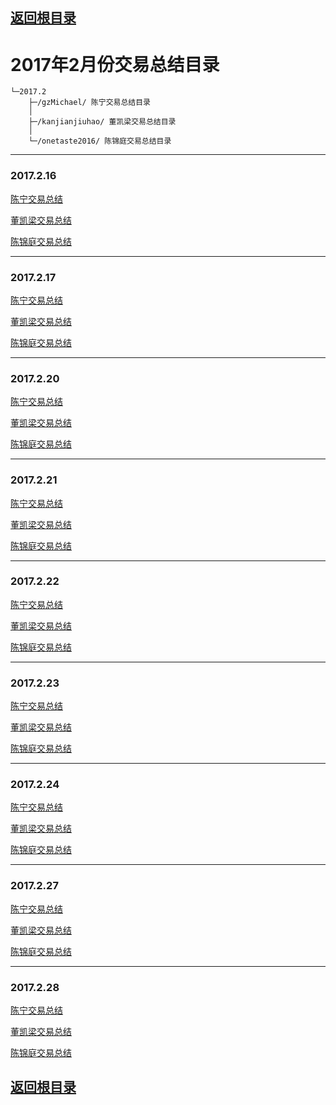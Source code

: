 ## [返回根目录](https://github.com/Xunlong2/operation)

# 2017年2月份交易总结目录

    └─2017.2
        ├─/gzMichael/ 陈宁交易总结目录
        │ 
        ├─/kanjianjiuhao/ 董凯梁交易总结目录
        │ 
        └─/onetaste2016/ 陈锦庭交易总结目录


------

### 2017.2.16

[陈宁交易总结](./gzMichael/gzMichael-20170216.md)

[董凯梁交易总结](./kanjianjiuhao/20170216/20170216.md)

[陈锦庭交易总结](./onetaste2016/20170217/陈锦庭2017.02.16.md)

------ 

### 2017.2.17

[陈宁交易总结](./gzMichael/gzMichael-20170217.md)

[董凯梁交易总结](./kanjianjiuhao/20170217/20170217.md)

[陈锦庭交易总结](./onetaste2016/20170217/陈锦庭2017.02.17.md)

----

### 2017.2.20

[陈宁交易总结](./gzMichael/gzMichael-20170220.md)

[董凯梁交易总结](./kanjianjiuhao/20170220/20170220.md)

[陈锦庭交易总结](./onetaste2016/20170220/陈锦庭2017.02.20.md)

----

### 2017.2.21

[陈宁交易总结](./gzMichael/gzMichael-20170221.md)

[董凯梁交易总结](./kanjianjiuhao/20170221/20170221.md)

[陈锦庭交易总结](./onetaste2016/20170221/陈锦庭2017.02.21.md)

----

### 2017.2.22

[陈宁交易总结](./gzMichael/gzMichael-20170222.md)

[董凯梁交易总结](./kanjianjiuhao/20170222/20170222.md)

[陈锦庭交易总结](./onetaste2016/20170222/陈锦庭2017.02.22.md)

----

### 2017.2.23

[陈宁交易总结](./gzMichael/gzMichael-20170223.md)

[董凯梁交易总结](./kanjianjiuhao/20170223/20170223.md)

[陈锦庭交易总结](./onetaste2016/20170223/陈锦庭2017.02.23.md)

----

### 2017.2.24

[陈宁交易总结](./gzMichael/gzMichael-20170224.md)

[董凯梁交易总结](./kanjianjiuhao/20170224/20170224.md)

[陈锦庭交易总结](./onetaste2016/20170224/陈锦庭2017.02.24.md)

----

### 2017.2.27

[陈宁交易总结](./gzMichael/gzMichael-20170227.md)

[董凯梁交易总结](./kanjianjiuhao/20170227/20170227.md)

[陈锦庭交易总结](./onetaste2016/20170227/陈锦庭2017.02.27.md)

------

### 2017.2.28

[陈宁交易总结](./gzMichael/gzMichael-20170228.md)

[董凯梁交易总结](./kanjianjiuhao/20170228/20170228.md)

[陈锦庭交易总结](./onetaste2016/20170228/陈锦庭2017.02.28.md)

## [返回根目录](https://github.com/Xunlong2/operation)
